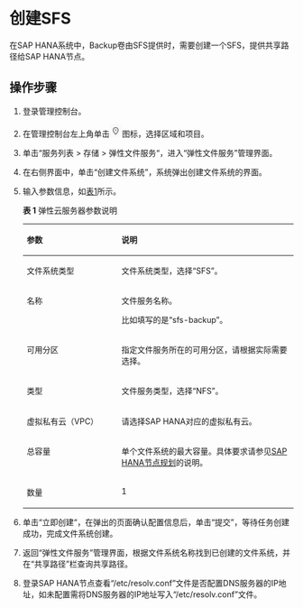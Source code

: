 # 创建SFS<a name="saphana_02_0075"></a>

在SAP HANA系统中，Backup卷由SFS提供时，需要创建一个SFS，提供共享路径给SAP  HANA节点。

## 操作步骤<a name="section146737317815"></a>

1.  登录管理控制台。
2.  在管理控制台左上角单击![](figures/icon-region-0.png)图标，选择区域和项目。
3.  单击“服务列表 \> 存储 \> 弹性文件服务“，进入“弹性文件服务”管理界面。
4.  在右侧界面中，单击“创建文件系统”，系统弹出创建文件系统的界面。
5.  输入参数信息，如[表1](#table14401713165211)所示。

    **表 1**  弹性云服务器参数说明

    <a name="table14401713165211"></a>
    <table><thead align="left"><tr id="row19543171335217"><th class="cellrowborder" valign="top" width="35%" id="mcps1.2.3.1.1"><p id="p1054361305217"><a name="p1054361305217"></a><a name="p1054361305217"></a>参数</p>
    </th>
    <th class="cellrowborder" valign="top" width="65%" id="mcps1.2.3.1.2"><p id="p95431813195218"><a name="p95431813195218"></a><a name="p95431813195218"></a>说明</p>
    </th>
    </tr>
    </thead>
    <tbody><tr id="row3924890915417"><td class="cellrowborder" valign="top" width="35%" headers="mcps1.2.3.1.1 "><p id="p2504505115417"><a name="p2504505115417"></a><a name="p2504505115417"></a>文件系统类型</p>
    </td>
    <td class="cellrowborder" valign="top" width="65%" headers="mcps1.2.3.1.2 "><p id="p1538325415417"><a name="p1538325415417"></a><a name="p1538325415417"></a>文件系统类型，选择“SFS”。</p>
    </td>
    </tr>
    <tr id="row1854341385217"><td class="cellrowborder" valign="top" width="35%" headers="mcps1.2.3.1.1 "><p id="p15543171319523"><a name="p15543171319523"></a><a name="p15543171319523"></a>名称</p>
    </td>
    <td class="cellrowborder" valign="top" width="65%" headers="mcps1.2.3.1.2 "><p id="p105431913125211"><a name="p105431913125211"></a><a name="p105431913125211"></a>文件服务名称。</p>
    <p id="p17543151314524"><a name="p17543151314524"></a><a name="p17543151314524"></a>比如填写的是“sfs-backup”。</p>
    </td>
    </tr>
    <tr id="row1454331315215"><td class="cellrowborder" valign="top" width="35%" headers="mcps1.2.3.1.1 "><p id="p2543121385217"><a name="p2543121385217"></a><a name="p2543121385217"></a>可用分区</p>
    </td>
    <td class="cellrowborder" valign="top" width="65%" headers="mcps1.2.3.1.2 "><p id="p85431513185212"><a name="p85431513185212"></a><a name="p85431513185212"></a>指定文件服务所在的可用分区，请根据实际需要选择。</p>
    </td>
    </tr>
    <tr id="row4543191315213"><td class="cellrowborder" valign="top" width="35%" headers="mcps1.2.3.1.1 "><p id="p9543131335216"><a name="p9543131335216"></a><a name="p9543131335216"></a>类型</p>
    </td>
    <td class="cellrowborder" valign="top" width="65%" headers="mcps1.2.3.1.2 "><p id="p1354316137526"><a name="p1354316137526"></a><a name="p1354316137526"></a>文件服务类型，选择“NFS”。</p>
    </td>
    </tr>
    <tr id="row1754361325210"><td class="cellrowborder" valign="top" width="35%" headers="mcps1.2.3.1.1 "><p id="p14543161395217"><a name="p14543161395217"></a><a name="p14543161395217"></a>虚拟私有云（VPC）</p>
    </td>
    <td class="cellrowborder" valign="top" width="65%" headers="mcps1.2.3.1.2 "><p id="p55431913165220"><a name="p55431913165220"></a><a name="p55431913165220"></a>请选择SAP HANA对应的虚拟私有云。</p>
    </td>
    </tr>
    <tr id="row054381315214"><td class="cellrowborder" valign="top" width="35%" headers="mcps1.2.3.1.1 "><p id="p8543131313523"><a name="p8543131313523"></a><a name="p8543131313523"></a>总容量</p>
    </td>
    <td class="cellrowborder" valign="top" width="65%" headers="mcps1.2.3.1.2 "><p id="p654351375210"><a name="p654351375210"></a><a name="p654351375210"></a>单个文件系统的最大容量。具体要求请参见<a href="SAP-HANA节点规划.md">SAP HANA节点规划</a>的说明。</p>
    </td>
    </tr>
    <tr id="row1543111311524"><td class="cellrowborder" valign="top" width="35%" headers="mcps1.2.3.1.1 "><p id="p754371315528"><a name="p754371315528"></a><a name="p754371315528"></a>数量</p>
    </td>
    <td class="cellrowborder" valign="top" width="65%" headers="mcps1.2.3.1.2 "><p id="p115431013145215"><a name="p115431013145215"></a><a name="p115431013145215"></a>1</p>
    </td>
    </tr>
    </tbody>
    </table>

6.  单击“立即创建“，在弹出的页面确认配置信息后，单击“提交”，等待任务创建成功，完成文件系统创建。
7.  返回“弹性文件服务”管理界面，根据文件系统名称找到已创建的文件系统，并在“共享路径”栏查询共享路径。
8.  登录SAP HANA节点查看“/etc/resolv.conf”文件是否配置DNS服务器的IP地址，如未配置需将DNS服务器的IP地址写入“/etc/resolv.conf”文件。

